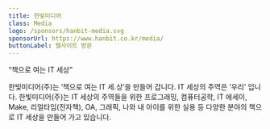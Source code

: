 ```yaml
---
title: 한빛미디어
class: Media
logo: /sponsors/hanbit-media.svg
sponsorUrl: https://www.hanbit.co.kr/media/
buttonLabel: 웹사이트 방문
---
```



“책으로 여는 IT 세상”

한빛미디어(주)는 ‘책으로 여는 IT 세.상’을 만들어 갑니다. IT 세상의 주역은 ‘우리’ 입니다. 한빛미디어(주)는 IT 세상의 주역들을 위한 프로그래밍, 컴퓨터공학, IT 에세이, Make, 리얼타임(전자책), OA, 그래픽, 나와 내 아이를 위한 실용 등 다양한 분야의 책으로 IT 세상을 만들어 가고 있습니다. 